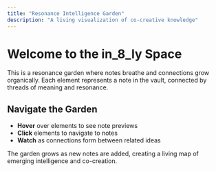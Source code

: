 ```yaml
---
title: "Resonance Intelligence Garden"
description: "A living visualization of co-creative knowledge"
---
```


# Welcome to the in_8_ly Space

This is a resonance garden where notes breathe and connections grow organically. Each element represents a note in the vault, connected by threads of meaning and resonance.

<div class="garden-container"></div>

## Navigate the Garden

- **Hover** over elements to see note previews
- **Click** elements to navigate to notes  
- **Watch** as connections form between related ideas

The garden grows as new notes are added, creating a living map of emerging intelligence and co-creation.
